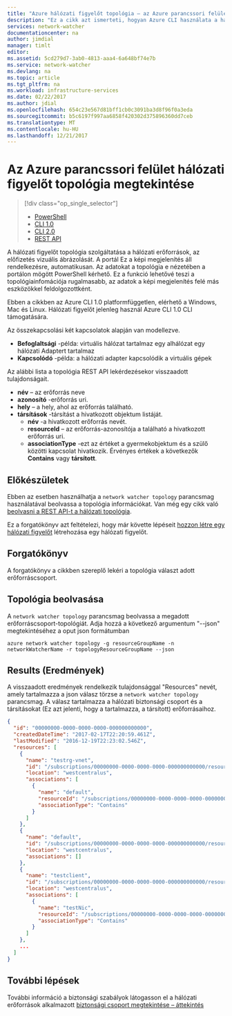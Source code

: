 ```yaml
---
title: "Azure hálózati figyelőt topológia – az Azure parancssori felület megtekintése |} Microsoft Docs"
description: "Ez a cikk azt ismerteti, hogyan Azure CLI használata a hálózati topológia lekérdezni."
services: network-watcher
documentationcenter: na
author: jimdial
manager: timlt
editor: 
ms.assetid: 5cd279d7-3ab0-4813-aaa4-6a648bf74e7b
ms.service: network-watcher
ms.devlang: na
ms.topic: article
ms.tgt_pltfrm: na
ms.workload: infrastructure-services
ms.date: 02/22/2017
ms.author: jdial
ms.openlocfilehash: 654c23e567d81bff1cb0c3091ba3d8f96f0a3eda
ms.sourcegitcommit: b5c6197f997aa6858f420302d375896360dd7ceb
ms.translationtype: MT
ms.contentlocale: hu-HU
ms.lasthandoff: 12/21/2017
---
```

# <a name="view-network-watcher-topology-with-azure-cli"></a>Az Azure parancssori felület hálózati figyelőt topológia megtekintése

> [!div class="op_single_selector"]
> - [PowerShell](network-watcher-topology-powershell.md)
> - [CLI 1.0](network-watcher-topology-cli-nodejs.md)
> - [CLI 2.0](network-watcher-topology-cli.md)
> - [REST API](network-watcher-topology-rest.md)

A hálózati figyelőt topológia szolgáltatása a hálózati erőforrások, az előfizetés vizuális ábrázolását. A portál Ez a képi megjelenítés áll rendelkezésre, automatikusan. Az adatokat a topológia e nézetében a portálon mögött PowerShell kérhető.
Ez a funkció lehetővé teszi a topológiainfomációja rugalmasabb, az adatok a képi megjelenítés felé más eszközökkel feldolgozottként.

Ebben a cikkben az Azure CLI 1.0 platformfüggetlen, elérhető a Windows, Mac és Linux. Hálózati figyelőt jelenleg használ Azure CLI 1.0 CLI támogatására.

Az összekapcsolási két kapcsolatok alapján van modellezve.

- **Befoglaltsági** -példa: virtuális hálózat tartalmaz egy alhálózat egy hálózati Adaptert tartalmaz
- **Kapcsolódó** -példa: a hálózati adapter kapcsolódik a virtuális gépek

Az alábbi lista a topológia REST API lekérdezésekor visszaadott tulajdonságait.

* **név** – az erőforrás neve
* **azonosító** -erőforrás uri.
* **hely** – a hely, ahol az erőforrás található.
* **társítások** -társítást a hivatkozott objektum listáját.
    * **név** -a hivatkozott erőforrás nevét.
    * **resourceId** – az erőforrás-azonosítója a található a hivatkozott erőforrás uri.
    * **associationType** -ezt az értéket a gyermekobjektum és a szülő közötti kapcsolat hivatkozik. Érvényes értékek a következők **Contains** vagy **társított**.

## <a name="before-you-begin"></a>Előkészületek

Ebben az esetben használhatja a `network watcher topology` parancsmag használatával beolvassa a topológia információkat. Van még egy cikk való [beolvasni a REST API-t a hálózati topológia](network-watcher-topology-rest.md).

Ez a forgatókönyv azt feltételezi, hogy már követte lépéseit [hozzon létre egy hálózati figyelőt](network-watcher-create.md) létrehozása egy hálózati figyelőt.

## <a name="scenario"></a>Forgatókönyv

A forgatókönyv a cikkben szereplő lekéri a topológia választ adott erőforráscsoport.

## <a name="retrieve-topology"></a>Topológia beolvasása

A `network watcher topology` parancsmag beolvassa a megadott erőforráscsoport-topológiát. Adja hozzá a következő argumentum "--json" megtekintéséhez a oput json formátumban

```azurecli
azure network watcher topology -g resourceGroupName -n networkWatcherName -r topologyResourceGroupName --json
```

## <a name="results"></a>Results (Eredmények)

A visszaadott eredmények rendelkezik tulajdonsággal "Resources" nevét, amely tartalmazza a json válasz törzse a `network watcher topology` parancsmag.  A válasz tartalmazza a hálózati biztonsági csoport és a társításokat (Ez azt jelenti, hogy a tartalmazza, a társított) erőforrásaihoz.

```json
{
  "id": "00000000-0000-0000-0000-000000000000",
  "createdDateTime": "2017-02-17T22:20:59.461Z",
  "lastModified": "2016-12-19T22:23:02.546Z",
  "resources": [
    {
      "name": "testrg-vnet",
      "id": "/subscriptions/00000000-0000-0000-0000-000000000000/resourceGroups/testrg/providers/Microsoft.Network/virtualNetworks/testrg-vnet",
      "location": "westcentralus",
      "associations": [
        {
          "name": "default",
          "resourceId": "/subscriptions/00000000-0000-0000-0000-000000000000/resourceGroups/testrg/providers/Microsoft.Network/virtualNetworks/testrg-vnet/subnets/default",
          "associationType": "Contains"
        }
      ]
    },
    {
      "name": "default",
      "id": "/subscriptions/00000000-0000-0000-0000-000000000000/resourceGroups/testrg/providers/Microsoft.Network/virtualNetworks/testrg-vnet/subnets/default",
      "location": "westcentralus",
      "associations": []
    },
    {
      "name": "testclient",
      "id": "/subscriptions/00000000-0000-0000-0000-000000000000/resourceGroups/testrg/providers/Microsoft.Compute/virtualMachines/testclient",
      "location": "westcentralus",
      "associations": [
        {
          "name": "testNic",
          "resourceId": "/subscriptions/00000000-0000-0000-0000-000000000000/resourceGroups/testrg/providers/Microsoft.Network/networkInterfaces/testNic",
          "associationType": "Contains"
        }
      ]
    },
    ...    
  ]
}
```

## <a name="next-steps"></a>További lépések

További információ a biztonsági szabályok látogasson el a hálózati erőforrások alkalmazott [biztonsági csoport megtekintése – áttekintés](network-watcher-security-group-view-overview.md)
